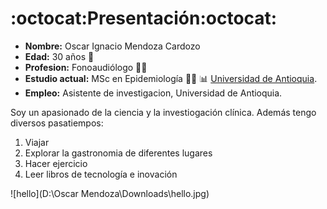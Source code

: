 # :octocat:**Presentación**:octocat:


  - **Nombre:** Oscar Ignacio Mendoza Cardozo
  - **Edad:** 30 años 🧑
  - **Profesion:** Fonoaudiólogo  👨‍⚕️
  - **Estudio actual:** MSc en Epidemiología 👨‍🔬 📊 [Universidad de Antioquia](https://n9.cl/yaacj).
  - **Empleo:** Asistente de investigacion, Universidad de Antioquia.

Soy un apasionado de la ciencia y la investiogación clínica. Además tengo diversos pasatiempos:

  1. Viajar
  2. Explorar la gastronomia de diferentes lugares
  3. Hacer ejercicio
  4. Leer libros de tecnología e inovación 

![hello](D:\Oscar Mendoza\Downloads\hello.jpg)













